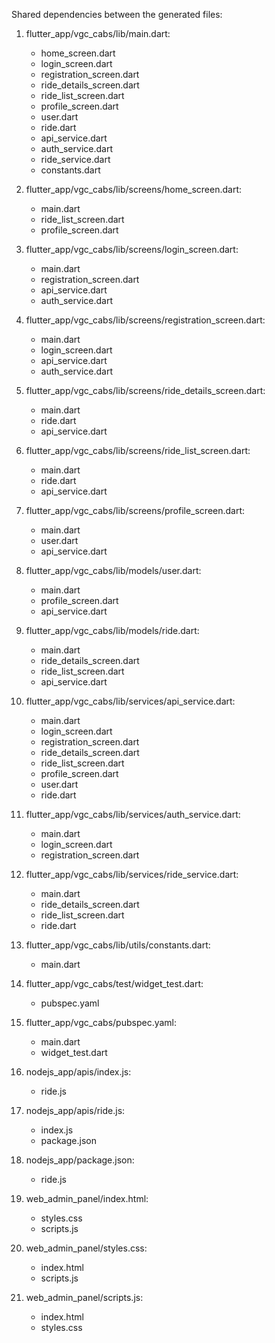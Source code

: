 Shared dependencies between the generated files:

1. flutter_app/vgc_cabs/lib/main.dart:
   - home_screen.dart
   - login_screen.dart
   - registration_screen.dart
   - ride_details_screen.dart
   - ride_list_screen.dart
   - profile_screen.dart
   - user.dart
   - ride.dart
   - api_service.dart
   - auth_service.dart
   - ride_service.dart
   - constants.dart

2. flutter_app/vgc_cabs/lib/screens/home_screen.dart:
   - main.dart
   - ride_list_screen.dart
   - profile_screen.dart

3. flutter_app/vgc_cabs/lib/screens/login_screen.dart:
   - main.dart
   - registration_screen.dart
   - api_service.dart
   - auth_service.dart

4. flutter_app/vgc_cabs/lib/screens/registration_screen.dart:
   - main.dart
   - login_screen.dart
   - api_service.dart
   - auth_service.dart

5. flutter_app/vgc_cabs/lib/screens/ride_details_screen.dart:
   - main.dart
   - ride.dart
   - api_service.dart

6. flutter_app/vgc_cabs/lib/screens/ride_list_screen.dart:
   - main.dart
   - ride.dart
   - api_service.dart

7. flutter_app/vgc_cabs/lib/screens/profile_screen.dart:
   - main.dart
   - user.dart
   - api_service.dart

8. flutter_app/vgc_cabs/lib/models/user.dart:
   - main.dart
   - profile_screen.dart
   - api_service.dart

9. flutter_app/vgc_cabs/lib/models/ride.dart:
   - main.dart
   - ride_details_screen.dart
   - ride_list_screen.dart
   - api_service.dart

10. flutter_app/vgc_cabs/lib/services/api_service.dart:
    - main.dart
    - login_screen.dart
    - registration_screen.dart
    - ride_details_screen.dart
    - ride_list_screen.dart
    - profile_screen.dart
    - user.dart
    - ride.dart

11. flutter_app/vgc_cabs/lib/services/auth_service.dart:
    - main.dart
    - login_screen.dart
    - registration_screen.dart

12. flutter_app/vgc_cabs/lib/services/ride_service.dart:
    - main.dart
    - ride_details_screen.dart
    - ride_list_screen.dart
    - ride.dart

13. flutter_app/vgc_cabs/lib/utils/constants.dart:
    - main.dart

14. flutter_app/vgc_cabs/test/widget_test.dart:
    - pubspec.yaml

15. flutter_app/vgc_cabs/pubspec.yaml:
    - main.dart
    - widget_test.dart

16. nodejs_app/apis/index.js:
    - ride.js

17. nodejs_app/apis/ride.js:
    - index.js
    - package.json

18. nodejs_app/package.json:
    - ride.js

19. web_admin_panel/index.html:
    - styles.css
    - scripts.js

20. web_admin_panel/styles.css:
    - index.html
    - scripts.js

21. web_admin_panel/scripts.js:
    - index.html
    - styles.css